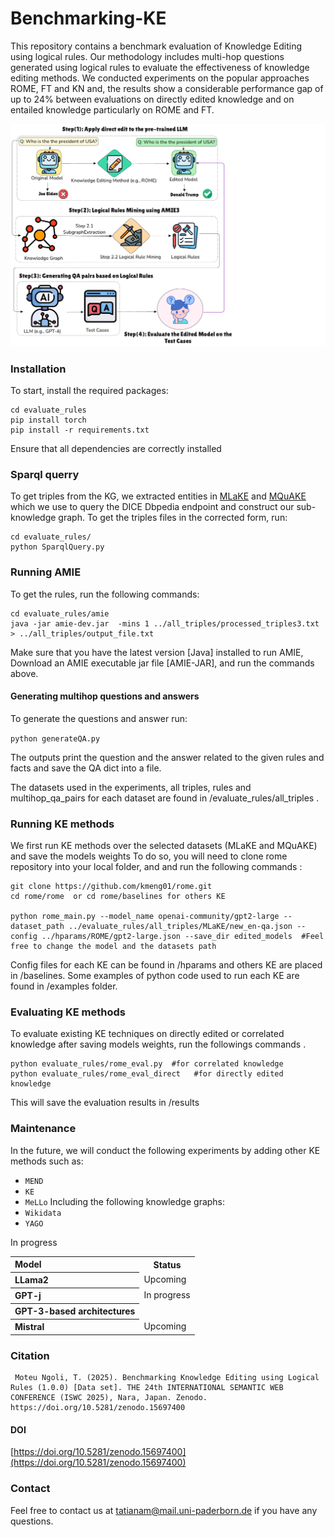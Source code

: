 # Benchmarking-KE

This repository contains a benchmark evaluation of Knowledge Editing using logical rules. Our methodology includes multi-hop questions generated using logical rules to evaluate the effectiveness of knowledge editing methods. We conducted experiments on the popular approaches ROME, FT and KN and, the results show a considerable performance gap of up to 24% between evaluations on directly edited knowledge and on entailed knowledge particularly on ROME and FT.

<p align="center">
  <img src="images/approach.pdf"/>
</p>

### Installation
To start, install the required packages:

```
cd evaluate_rules
pip install torch
pip install -r requirements.txt
```
Ensure that all dependencies are correctly installed

### Sparql querry
To get triples from the KG, we extracted entities in [MLaKE](https://github.com/Hi-archers/MLaKE/blob/main/dataset/single_hop/en_qa.json) and [MQuAKE](https://github.com/princeton-nlp/MQuAKE) which we use to query the DICE Dbpedia endpoint and construct our sub-knowledge graph. To get the triples files in the corrected form, run:
```
cd evaluate_rules/
python SparqlQuery.py
```


### Running AMIE
To get the rules, run the following commands:

```
cd evaluate_rules/amie
java -jar amie-dev.jar  -mins 1 ../all_triples/processed_triples3.txt > ../all_triples/output_file.txt
```
  
  Make sure that you have the latest version [Java] installed to run AMIE, Download an AMIE executable jar file [AMIE-JAR], and run the commands above.
  
  
  #### Generating multihop questions and answers
  To generate the questions and answer run:
  
  ```python generateQA.py```
  
 The outputs print the question and the answer related to the given rules and facts and save the QA dict into a file.
 
 The datasets used in the experiments, all triples, rules and multihop_qa_pairs for each dataset are found in /evaluate_rules/all_triples .
 
 
### Running KE methods
We first run KE methods over the selected datasets (MLaKE and MQuAKE) and save the models weights
To do so, you will need to clone rome repository into your local folder, and  and run the following commands :
```
git clone https://github.com/kmeng01/rome.git
cd rome/rome  or cd rome/baselines for others KE

python rome_main.py --model_name openai-community/gpt2-large --dataset_path ../evaluate_rules/all_triples/MLaKE/new_en-qa.json --config ../hparams/ROME/gpt2-large.json --save_dir edited_models  #Feel free to change the model and the datasets path
```

Config files for each KE can be found in /hparams and others KE are placed in /baselines. Some examples of python code used to run each KE are found in /examples folder.
 
### Evaluating KE methods

To evaluate existing KE techniques on directly edited or correlated knowledge after saving models weights, run the followings commands .

```
python evaluate_rules/rome_eval.py  #for correlated knowledge 
python evaluate_rules/rome_eval_direct   #for directly edited knowledge
```
This will save the evaluation results in /results


### Maintenance

In the future, we will conduct the following experiments by adding other KE methods such as:
- `MEND`
- `KE`
- `MeLLo`
Including the following knowledge graphs:
- `Wikidata`
- `YAGO`

<table>
  <tr><th align="left">Model</th><th>Status</th></tr>
  <tr><th align="left">LLama2</th><td>Upcoming</td></tr>
  <tr><th align="left">GPT-j</th><td>In progress</td></tr>
  <tr><th align="left">GPT-3-based architectures</td></tr>In progress</td></tr>
  <tr><th align="left">Mistral</th><td>Upcoming</td></tr>
</table>
 
### Citation
```
 Moteu Ngoli, T. (2025). Benchmarking Knowledge Editing using Logical Rules (1.0.0) [Data set]. THE 24th INTERNATIONAL SEMANTIC WEB CONFERENCE (ISWC 2025), Nara, Japan. Zenodo. https://doi.org/10.5281/zenodo.15697400
 ```
#### DOI
[https://doi.org/10.5281/zenodo.15697400](https://doi.org/10.5281/zenodo.15697400)
 
### Contact
Feel free to contact us at tatianam@mail.uni-paderborn.de if you have any questions.
